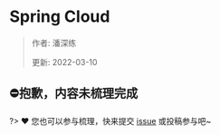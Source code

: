 # Spring Cloud

> 作者: 潘深练
>
> 更新: 2022-03-10

## ⛔抱歉，内容未梳理完成
?> ❤️ 您也可以参与梳理，快来提交 [issue](https://github.com/senlypan/spring-docs/issues) 或投稿参与吧~
